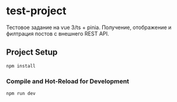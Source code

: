 # test-project

Тестовое задание на vue 3/ts + pinia.
Получение, отображение и филтрация постов с внешнего REST API.

## Project Setup

```sh
npm install
```

### Compile and Hot-Reload for Development

```sh
npm run dev
```

